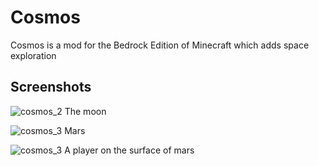 # Cosmos
Cosmos is a mod for the Bedrock Edition of Minecraft which adds space exploration

## Screenshots
![cosmos_2](https://user-images.githubusercontent.com/69014593/160205250-c9b686e7-d21a-4311-9d29-3a7f03882802.png)
The moon

![cosmos_3](https://user-images.githubusercontent.com/69014593/160205255-bed1f93a-594b-47d4-9ef2-df0b1d1b1713.png)
Mars

![cosmos_3](https://user-images.githubusercontent.com/69014593/160205261-fe0fbd1d-d3b3-491f-9c51-57432595b7b0.jpeg)
A player on the surface of mars
